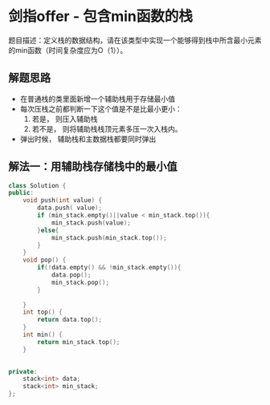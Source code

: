 # 剑指offer - 包含min函数的栈
题目描述：定义栈的数据结构，请在该类型中实现一个能够得到栈中所含最小元素的min函数（时间复杂度应为O（1））。


## 解题思路
- 在普通栈的类里面新增一个辅助栈用于存储最小值
- 每次压栈之前都判断一下这个值是不是比最小更小：
   1. 若是， 则压入辅助栈
   2. 若不是， 则将辅助栈栈顶元素多压一次入栈内。
- 弹出时候， 辅助栈和主数据栈都要同时弹出


## 解法一：用辅助栈存储栈中的最小值

```c++
class Solution {
public:
    void push(int value) {
        data.push( value);
        if (min_stack.empty()||value < min_stack.top()){
            min_stack.push(value);
        }else{
            min_stack.push(min_stack.top());
        }
    }
    void pop() {
        if(!data.empty() && !min_stack.empty()){
            data.pop();
            min_stack.pop();
        }
        
    }
    int top() {
        return data.top();
    }
    int min() {
        return min_stack.top();
    }
 

private:
    stack<int> data;
    stack<int> min_stack;
};

```
